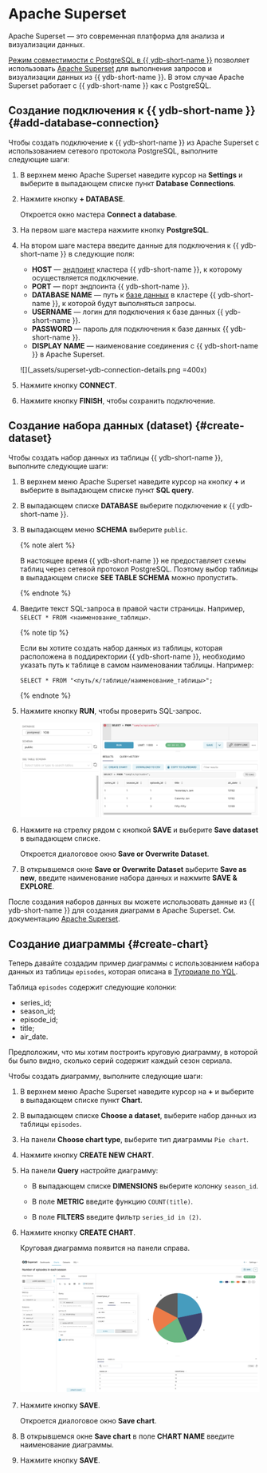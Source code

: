 # Apache Superset

Apache Superset — это современная платформа для анализа и визуализации данных.

[Режим совместимости с PostgreSQL в {{ ydb-short-name }}](../../postgresql/intro.md) позволяет использовать [Apache Superset](https://superset.apache.org/) для выполнения запросов и визуализации данных из {{ ydb-short-name }}. В этом случае Apache Superset работает с {{ ydb-short-name }} как с PostgreSQL.


## Создание подключения к {{ ydb-short-name }} {#add-database-connection}

Чтобы создать подключение к {{ ydb-short-name }} из Apache Superset с использованием сетевого протокола PostgreSQL, выполните следующие шаги:

1. В верхнем меню Apache Superset наведите курсор на **Settings** и выберите в выпадающем списке пункт **Database Connections**.

1. Нажмите кнопку **+ DATABASE**.

    Откроется окно мастера **Connect a database**.

1. На первом шаге мастера нажмите кнопку **PostgreSQL**.

1. На втором шаге мастера введите данные для подключения к {{ ydb-short-name }} в следующие поля:

    * **HOST** — [эндпоинт](../../concepts/connect.md#endpoint) кластера {{ ydb-short-name }}, к которому осуществляется подключение.
    * **PORT** — порт эндпоинта {{ ydb-short-name }}.
    * **DATABASE NAME** — путь к [базе данных](../../concepts/glossary.md#database) в кластере {{ ydb-short-name }}, к которой будут выполняться запросы.
    * **USERNAME** — логин для подключения к базе данных {{ ydb-short-name }}.
    * **PASSWORD** — пароль для подключения к базе данных {{ ydb-short-name }}.
    * **DISPLAY NAME** — наименование соединения с {{ ydb-short-name }} в Apache Superset.

    ![](_assets/superset-ydb-connection-details.png =400x)

1. Нажмите кнопку **CONNECT**.

1. Нажмите кнопку **FINISH**, чтобы сохранить подключение.

## Создание набора данных (dataset) {#create-dataset}

Чтобы создать набор данных из таблицы {{ ydb-short-name }}, выполните следующие шаги:

1. В верхнем меню Apache Superset наведите курсор на кнопку **+** и выберите в выпадающем списке пункт **SQL query**.

1. В выпадающем списке **DATABASE** выберите подключение к {{ ydb-short-name }}.

1. В выпадающем меню **SCHEMA** выберите `public`.

    {% note alert %}

    В настоящее время {{ ydb-short-name }} не предоставляет схемы таблиц через сетевой протокол PostgreSQL. Поэтому выбор таблицы в выпадающем списке **SEE TABLE SCHEMA** можно пропустить.

    {% endnote %}

1. Введите текст SQL-запроса в правой части страницы. Например, `SELECT * FROM <наименование_таблицы>`.

    {% note tip %}

    Если вы хотите создать набор данных из таблицы, которая расположена в поддиректории {{ ydb-short-name }}, необходимо указать путь к таблице в самом наименовании таблицы. Например:

    ```yql
    SELECT * FROM "<путь/к/таблице/наименование_таблицы>";
    ```

    {% endnote %}

1. Нажмите кнопку **RUN**, чтобы проверить SQL-запрос.

    ![](_assets/superset-sql-query.png)

1. Нажмите на стрелку рядом с кнопкой **SAVE** и выберите **Save dataset** в выпадающем списке.

    Откроется диалоговое окно **Save or Overwrite Dataset**.

1. В открывшемся окне **Save or Overwrite Dataset** выберите **Save as new**, введите наименование набора данных и нажмите **SAVE & EXPLORE**.

После создания наборов данных вы можете использовать данные из {{ ydb-short-name }} для создания диаграмм в Apache Superset. См. документацию [Apache Superset](https://superset.apache.org/docs/intro/).

## Создание диаграммы {#create-chart}

Теперь давайте создадим пример диаграммы с использованием набора данных из таблицы `episodes`, которая описана в [Туториале по YQL](../../dev/yql-tutorial/index.md).

Таблица `episodes` содержит следующие колонки:
* series_id;
* season_id;
* episode_id;
* title;
* air_date.

Предположим, что мы хотим построить круговую диаграмму, в которой бы было видно, сколько серий содержит каждый сезон сериала.

Чтобы создать диаграмму, выполните следующие шаги:

1. В верхнем меню Apache Superset наведите курсор на **+** и выберите в выпадающем списке пункт **Chart**.

1. В выпадающем списке **Choose a dataset**, выберите набор данных из таблицы `episodes`.

1. На панели **Choose chart type**, выберите тип диаграммы `Pie chart`.

1. Нажмите кнопку **CREATE NEW CHART**.

1. На панели **Query** настройте диаграмму:

    * В выпадающем списке **DIMENSIONS** выберите колонку `season_id`.

    * В поле **METRIC** введите функцию `COUNT(title)`.

    * В поле **FILTERS** введите фильтр `series_id in (2)`.

1. Нажмите кнопку **CREATE CHART**.

    Круговая диаграмма появится на панели справа.

    ![](_assets/superset-sample-chart.png)

1. Нажмите кнопку **SAVE**.

    Откроется диалоговое окно **Save chart**.

1. В открывшемся окне **Save chart** в поле **CHART NAME** введите наименование диаграммы.

1. Нажмите кнопку **SAVE**.
